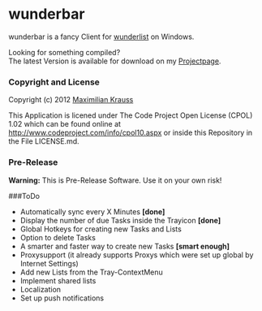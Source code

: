 wunderbar
=========

wunderbar is a fancy Client for [wunderlist](http://www.wunderlist.com) on Windows.

Looking for something compiled? <br />
The latest Version is available for download on my [Projectpage](http://coffeeinjection.com#projects).


### Copyright and License
Copyright (c) 2012 [Maximilian Krauss](http://coffeeInjection.com)

This Application is licened under The Code Project Open License (CPOL) 1.02 which can be found online at <http://www.codeproject.com/info/cpol10.aspx> or inside this Repository in the File LICENSE.md.

### Pre-Release
**Warning:** This is Pre-Release Software. Use it on your own risk!

###ToDo
* Automatically sync every X Minutes **[done]**
* Display the number of due Tasks inside the Trayicon **[done]**
* Global Hotkeys for creating new Tasks and Lists
* Option to delete Tasks
* A smarter and faster way to create new Tasks **[smart enough]**
* Proxysupport (it already supports Proxys which were set up global by Internet Settings)
* Add new Lists from the Tray-ContextMenu
* Implement shared lists
* Localization
* Set up push notifications